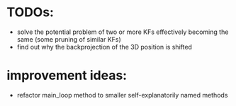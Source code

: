 # TODOs:
  * solve the potential problem of two or more KFs effectively becoming the same (some pruning of similar KFs)
  * find out why the backprojection of the 3D position is shifted
# improvement ideas:
  * refactor main_loop method to smaller self-explanatorily named methods
